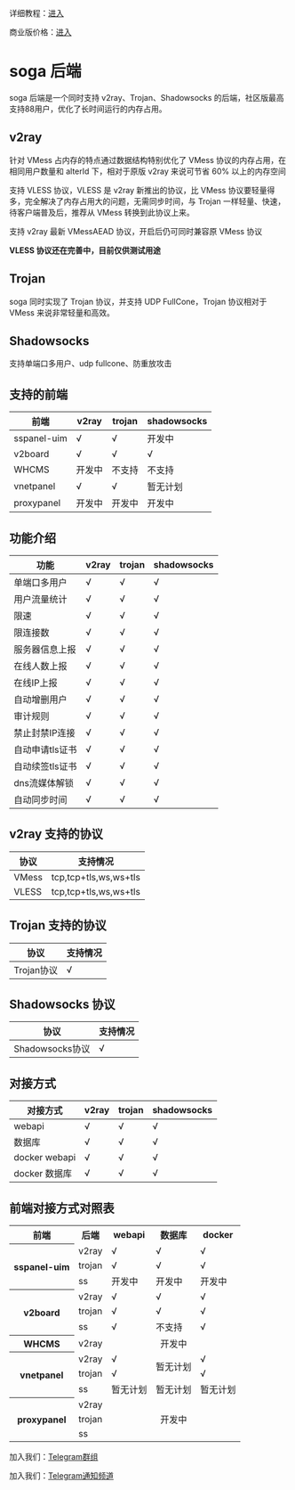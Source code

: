 详细教程：[进入](https://doc.sprov.xyz)

商业版价格：[进入](https://doc.sprov.xyz/future/get-license-code)

# soga 后端
soga 后端是一个同时支持 v2ray、Trojan、Shadowsocks 的后端，社区版最高支持88用户，优化了长时间运行的内存占用。

## v2ray
针对 VMess 占内存的特点通过数据结构特别优化了 VMess 协议的内存占用，在相同用户数量和 alterId 下，相对于原版 v2ray 来说可节省 60% 以上的内存空间

支持 VLESS 协议，VLESS 是 v2ray 新推出的协议，比 VMess 协议要轻量得多，完全解决了内存占用大的问题，无需同步时间，与 Trojan 一样轻量、快速，待客户端普及后，推荐从 VMess 转换到此协议上来。

支持 v2ray 最新 VMessAEAD 协议，开启后仍可同时兼容原 VMess 协议

**VLESS 协议还在完善中，目前仅供测试用途**

## Trojan
soga 同时实现了 Trojan 协议，并支持 UDP FullCone，Trojan 协议相对于 VMess 来说非常轻量和高效。

## Shadowsocks
支持单端口多用户、udp fullcone、防重放攻击

## 支持的前端
|前端              |v2ray              |trojan           |shadowsocks           |
|------------------|------------------|------------------|------------------|
|sspanel-uim	   |√                 |√                 |开发中                 |
|v2board	   |√                 |√                 |√                 |
|WHCMS             |开发中             |不支持            |不支持            |
|vnetpanel         |√                 |√                 |暂无计划                 |
|proxypanel         |开发中                 |开发中                 |开发中                 |


## 功能介绍
|功能              |v2ray              |trojan           |shadowsocks           |
|------------------|------------------|------------------|------------------|
|单端口多用户	   |√                 |√                 |√                 |
|用户流量统计	   |√                 |√                 |√                 |
|限速              |√                 |√                 |√                 |
|限连接数           |√                 |√                |√                 |
|服务器信息上报      |√                |√                 |√                 |
|在线人数上报        |√                |√                 |√                 |
|在线IP上报         |√                 |√                 |√                 |
|自动增删用户       |√                 |√                  |√                 |
|审计规则           |√                 |√                 |√                 |
|禁止封禁IP连接      |√                |√                 |√                 |
|自动申请tls证书     |√                 |√                 |√                 |
|自动续签tls证书     |√                 |√                 |√                 |
|dns流媒体解锁       |√                 |√                 |√                 |
|自动同步时间        |√                 |√                 |√                 |

## v2ray 支持的协议
|协议              |支持情况           |
|----------------- |------------------|
|VMess             |tcp,tcp+tls,ws,ws+tls                 |
|VLESS             |tcp,tcp+tls,ws,ws+tls                 |

## Trojan 支持的协议
|协议              |支持情况           |
|----------------- |------------------|
|Trojan协议         |√                 |

## Shadowsocks 协议
|协议              |支持情况           |
|----------------- |------------------|
|Shadowsocks协议   |√                 |


## 对接方式
|对接方式           |v2ray             |trojan           |shadowsocks           |
|------------------|------------------|------------------|------------------|
|webapi     	   |√                 |√                 |√                 |
|数据库   	        |√                 |√                 |√                 |
|docker webapi     |√                 |√                 |√                 |
|docker 数据库     |√                 |√                 |√                 |

## 前端对接方式对照表
<table>
    <tr>
        <th>前端</th>
        <th>后端</th>
        <th>webapi</th>
        <th>数据库</th>
        <th>docker</th>
    </tr>
    <tr>
        <th rowspan="3">sspanel-uim</th>
        <td>v2ray</td>
        <td>√</td>
        <td>√</td>
        <td>√</td>
    </tr>
    <tr>
        <td>trojan</td>
        <td>√</td>
        <td>√</td>
        <td>√</td>
    </tr>
    <tr>
        <td>ss</td>
        <td>开发中</td>
        <td>开发中</td>
        <td>开发中</td>
    </tr>
    <tr>
        <th rowspan="3">v2board</th>
        <td>v2ray</td>
        <td>√</td>
        <td>√</td>
        <td>√</td>
    </tr>
    <tr>
        <td>trojan</td>
        <td>√</td>
        <td>√</td>
        <td>√</td>
    </tr>
    <tr>
        <td>ss</td>
        <td>√</td>
        <td>不支持</td>
        <td>√</td>
    </tr>
    <tr>
        <th rowspan="1">WHCMS</th>
        <td>v2ray</td>
        <td rowspan="1" colspan="3" align="center">开发中</td>
    </tr>
    <tr>
        <th rowspan="3">vnetpanel</th>
        <td>v2ray</td>
        <td>√</td>
        <td rowspan="2" align="center">暂无计划</td>
        <td>√</td>
    </tr>
    <tr>
        <td>trojan</td>
        <td>√</td>
        <td>√</td>
    </tr>
    <tr>
        <td>ss</td>
        <td>暂无计划</td>
        <td>暂无计划</td>
        <td>暂无计划</td>
    </tr>
    <tr>
        <th rowspan="3">proxypanel</th>
        <td>v2ray</td>
        <td rowspan="3" colspan="3" align="center">开发中</td>
    </tr>
    <tr>
        <td>trojan</td>
    </tr>
    <tr>
        <td>ss</td>
    </tr>
</table>

加入我们：[Telegram群组](https://t.me/soga_v2ray)

加入我们：[Telegram通知频道](https://t.me/sogav2ray)
